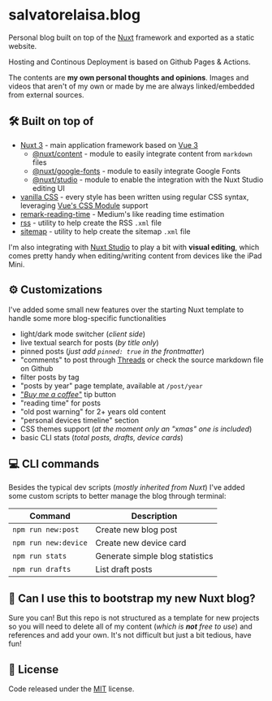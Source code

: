 # salvatorelaisa.blog

Personal blog built on top of the [Nuxt](https://nuxt.com/) framework and exported as a static website.

Hosting and Continous Deployment is based on Github Pages & Actions.

The contents are **my own personal thoughts and opinions**. Images and videos that aren't of my own or made by me are always linked/embedded from external sources.

## 🛠️ Built on top of

- [Nuxt 3](https://nuxt.com/) - main application framework based on [Vue 3](https://vuejs.org/)
  - [@nuxt/content](https://content.nuxtjs.org/) - module to easily integrate content from `markdown` files
  - [@nuxt/google-fonts](https://google-fonts.nuxtjs.org/) - module to easily integrate Google Fonts
  - [@nuxt/studio](https://nuxt.studio/) - module to enable the integration with the Nuxt Studio editing UI
- [vanilla CSS](https://developer.mozilla.org/en-US/docs/Web/CSS) - every style has been written using regular CSS syntax, leveraging [Vue's CSS Module](https://vuejs.org/api/sfc-css-features.html#css-modules) support
- [remark-reading-time](https://www.npmjs.com/package/remark-reading-time) - Medium's like reading time estimation
- [rss](https://www.npmjs.com/package/rss) - utility to help create the RSS `.xml` file
- [sitemap](https://www.npmjs.com/package/sitemap) - utility to help create the sitemap `.xml` file

I'm also integrating with [Nuxt Studio](https://nuxt.studio/) to play a bit with **visual editing**, which comes pretty handy when editing/writing content from devices like the iPad Mini.

## ⚙️ Customizations

I've added some small new features over the starting Nuxt template to handle some more blog-specific functionalities

- light/dark mode switcher (_client side_)
- live textual search for posts (_by title only_)
- pinned posts (_just add `pinned: true` in the frontmatter_)
- "comments" to post through [Threads](https://www.threads.net/) or check the source markdown file on Github
- filter posts by tag
- "posts by year" page template, available at `/post/year`
- ["_Buy me a coffee_"](https://www.buymeacoffee.com/moebiusmania) tip button
- "reading time" for posts
- "old post warning" for 2+ years old content
- "personal devices timeline" section
- CSS themes support (_at the moment only an "xmas" one is included_)
- basic CLI stats (_total posts, drafts, device cards_)

## 💻 CLI commands

Besides the typical dev scripts (_mostly inherited from Nuxt_) I've added some custom scripts to better manage the blog through terminal:

| Command              | Description                     |
| -------------------- | ------------------------------- |
| `npm run new:post`   | Create new blog post            |
| `npm run new:device` | Create new device card          |
| `npm run stats`      | Generate simple blog statistics |
| `npm run drafts`     | List draft posts                |

## 👀 Can I use this to bootstrap my new Nuxt blog?

Sure you can! But this repo is not structured as a template for new projects so you will need to delete all of my content (_which is **not** free to use_) and references and add your own. It's not difficult but just a bit tedious, have fun!

## 📄 License

Code released under the [MIT](LICENSE) license.
